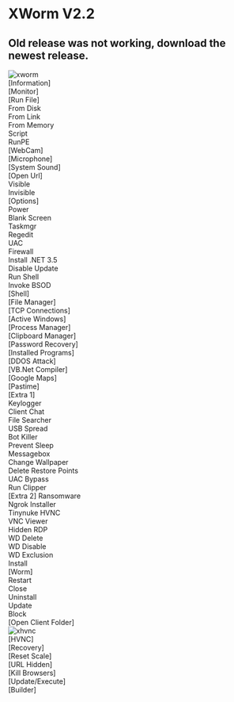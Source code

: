 # XWorm V2.2  
## Old release was not working, download the newest release.
![xworm](https://github.com/De-eloper/Image-Storage/raw/main/xwermm.PNG)  
[Information]  
[Monitor]  
[Run File]  
From Disk  
From Link  
From Memory  
Script  
RunPE  
[WebCam]  
[Microphone]  
[System Sound]  
[Open Url]  
Visible  
Invisible  
[Options]  
Power  
Blank Screen  
Taskmgr  
Regedit  
UAC  
Firewall  
Install .NET 3.5  
Disable Update  
Run Shell  
Invoke BSOD  
[Shell]  
[File Manager]  
[TCP Connections]  
[Active Windows]  
[Process Manager]  
[Clipboard Manager]  
[Password Recovery]  
[Installed Programs]  
[DDOS Attack]  
[VB.Net Compiler]  
[Google Maps]  
[Pastime]  
[Extra 1]  
Keylogger  
Client Chat  
File Searcher  
USB Spread  
Bot Killer  
Prevent Sleep  
Messagebox  
Change Wallpaper  
Delete Restore Points  
UAC Bypass  
Run Clipper  
[Extra 2] 
Ransomware  
Ngrok Installer  
Tinynuke HVNC  
VNC Viewer  
Hidden RDP  
WD Delete  
WD Disable  
WD Exclusion  
Install  
[Worm]  
Restart  
Close  
Uninstall  
Update  
Block  
[Open Client Folder]  
![xhvnc](https://github.com/De-eloper/Image-Storage/raw/main/xhvenc.PNG)  
[HVNC]  
[Recovery]  
[Reset Scale]  
[URL Hidden]  
[Kill Browsers]  
[Update/Execute]  
[Builder]  
